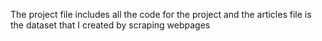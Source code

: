 The project file includes all the code for the project and the articles file is the dataset that I created by scraping webpages 
